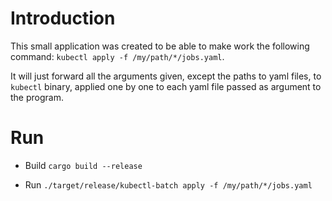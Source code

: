 # Introduction

This small application was created to be able to make work the following command:
`kubectl apply -f /my/path/*/jobs.yaml`.

It will just forward all the arguments given, except the paths to yaml files,
to `kubectl` binary, applied one by one to each yaml file passed as argument to the program.

# Run

- Build
  `cargo build --release`

- Run
  `./target/release/kubectl-batch apply -f /my/path/*/jobs.yaml`
